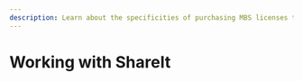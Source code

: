 ```yaml
---
description: Learn about the specificities of purchasing MBS licenses through ShareIt
---
```


# Working with ShareIt



